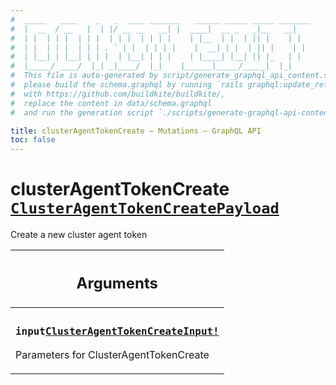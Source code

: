 ```yaml
---
#  _____   ____    _   _  ____ _______   ______ _____ _____ _______
#  |  __  / __   |  | |/ __ __   __| |  ____|  __ _   _|__   __|
#  | |  | | |  | | |  | | |  | | | |    | |__  | |  | || |    | |
#  | |  | | |  | | | . ` | |  | | | |    |  __| | |  | || |    | |
#  | |__| | |__| | | |  | |__| | | |    | |____| |__| || |_   | |
#  |_____/ ____/  |_| _|____/  |_|    |______|_____/_____|  |_|
#  This file is auto-generated by script/generate_graphql_api_content.sh,
#  please build the schema.graphql by running `rails graphql:update_reference_schema`
#  with https://github.com/buildkite/buildkite/,
#  replace the content in data/schema.graphql
#  and run the generation script `./scripts/generate-graphql-api-content.sh`.

title: clusterAgentTokenCreate – Mutations – GraphQL API
toc: false
---
```


<!-- vale off -->
<h1 class="has-pills" data-algolia-exclude>
  clusterAgentTokenCreate
  <a href="/docs/apis/graphql/schemas/object/clusteragenttokencreatepayload" class="pill pill--object pill--normal-case pill--large" title="Go to OBJECT ClusterAgentTokenCreatePayload">
  <code>ClusterAgentTokenCreatePayload</code>
</a>

</h1>
<!-- vale on -->

Create a new cluster agent token

<table class="responsive-table responsive-table--single-column-rows">
  <thead>
    <th>
      <h2 data-algolia-exclude>Arguments</h2>
    </th>
  </thead>
  <tbody>
    <tr><td><h3 class="is-small has-pills"><code>input</code><a href="/docs/apis/graphql/schemas/input_object/clusteragenttokencreateinput" class="pill pill--input_object pill--normal-case pill--medium" title="Go to INPUT_OBJECT ClusterAgentTokenCreateInput"><code>ClusterAgentTokenCreateInput!</code></a></h3><p>Parameters for ClusterAgentTokenCreate</p></td></tr>
  </tbody>
</table>

